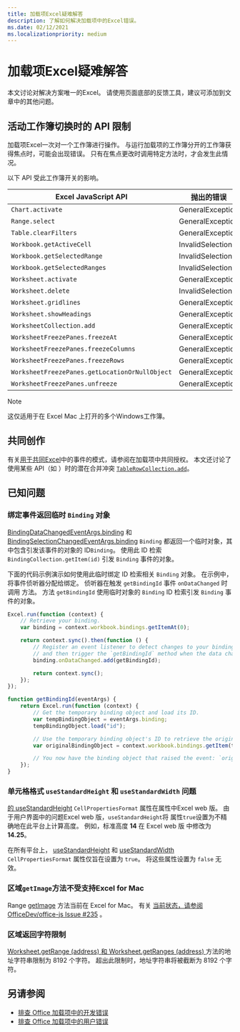 ```yaml
---
title: 加载项Excel疑难解答
description: 了解如何解决加载项中的Excel错误。
ms.date: 02/12/2021
ms.localizationpriority: medium
---
```


# <a name="troubleshooting-excel-add-ins"></a>加载项Excel疑难解答

本文讨论对解决方案唯一的Excel。 请使用页面底部的反馈工具，建议可添加到文章中的其他问题。

## <a name="api-limitations-when-the-active-workbook-switches"></a>活动工作簿切换时的 API 限制

加载项Excel一次对一个工作簿进行操作。 与运行加载项的工作簿分开的工作簿获得焦点时，可能会出现错误。 只有在焦点更改时调用特定方法时，才会发生此情况。

以下 API 受此工作簿开关的影响。

|Excel JavaScript API | 抛出的错误 |
|--|--|
| `Chart.activate` | GeneralException |
| `Range.select` | GeneralException |
| `Table.clearFilters` | GeneralException |
| `Workbook.getActiveCell`  | InvalidSelection|
| `Workbook.getSelectedRange` | InvalidSelection|
| `Workbook.getSelectedRanges`  | InvalidSelection|
| `Worksheet.activate` | GeneralException |
| `Worksheet.delete`  | InvalidSelection|
| `Worksheet.gridlines` | GeneralException |
| `Worksheet.showHeadings` | GeneralException |
| `WorksheetCollection.add` | GeneralException |
| `WorksheetFreezePanes.freezeAt` | GeneralException |
| `WorksheetFreezePanes.freezeColumns` | GeneralException |
| `WorksheetFreezePanes.freezeRows` | GeneralException |
| `WorksheetFreezePanes.getLocationOrNullObject`| GeneralException |
| `WorksheetFreezePanes.unfreeze` | GeneralException |

> [!NOTE]
> 这仅适用于在 Excel Mac 上打开的多个Windows工作簿。

## <a name="coauthoring"></a>共同创作

有关[用于共同Excel](co-authoring-in-excel-add-ins.md)中的事件的模式，请参阅在加载项中共同授权。 本文还讨论了使用某些 API（如 ）时的潜在合并冲突 [`TableRowCollection.add`](/javascript/api/excel/excel.tablerowcollection#excel-excel-tablerowcollection-add-member(1))。

## <a name="known-issues"></a>已知问题

### <a name="binding-events-return-temporary-binding-obects"></a>绑定事件返回临时 `Binding` 对象

[BindingDataChangedEventArgs.binding](/javascript/api/excel/excel.bindingdatachangedeventargs#excel-excel-bindingdatachangedeventargs-binding-member) 和 [BindingSelectionChangedEventArgs.binding](/javascript/api/excel/excel.bindingselectionchangedeventargs#excel-excel-bindingselectionchangedeventargs-binding-member) `Binding` 都返回一个临时对象，其中包含引发该事件的对象的 ID`Binding`。 使用此 ID 检索 `BindingCollection.getItem(id)` 引发 `Binding` 事件的对象。

下面的代码示例演示如何使用此临时绑定 ID 检索相关 `Binding` 对象。 在示例中，将事件侦听器分配给绑定。 侦听器在触发 `getBindingId` 事件 `onDataChanged` 时调用 方法。 方法 `getBindingId` 使用临时对象的 `Binding` ID 检索引发 `Binding` 事件的对象。

```js
Excel.run(function (context) {
    // Retrieve your binding.
    var binding = context.workbook.bindings.getItemAt(0);

    return context.sync().then(function () {
        // Register an event listener to detect changes to your binding
        // and then trigger the `getBindingId` method when the data changes. 
        binding.onDataChanged.add(getBindingId);

        return context.sync();
    });
});

function getBindingId(eventArgs) {
    return Excel.run(function (context) {
        // Get the temporary binding object and load its ID. 
        var tempBindingObject = eventArgs.binding;
        tempBindingObject.load("id");

        // Use the temporary binding object's ID to retrieve the original binding object. 
        var originalBindingObject = context.workbook.bindings.getItem(tempBindingObject.id);

        // You now have the binding object that raised the event: `originalBindingObject`. 
    });
}
```

### <a name="cell-format-usestandardheight-and-usestandardwidth-issues"></a>单元格格式 `useStandardHeight` 和 `useStandardWidth` 问题

[的 useStandardHeight](/javascript/api/excel/excel.cellpropertiesformat#excel-excel-cellpropertiesformat-usestandardheight-member) `CellPropertiesFormat` 属性在属性中Excel web 版。 由于用户界面中的问题Excel web 版，`useStandardHeight`将 属性`true`设置为不精确地在此平台上计算高度。 例如，标准高度 **14** 在 Excel web 版 中修改为 **14.25**。

在所有平台上， [useStandardHeight](/javascript/api/excel/excel.cellpropertiesformat#excel-excel-cellpropertiesformat-usestandardheight-member) 和 [useStandardWidth](/javascript/api/excel/excel.cellpropertiesformat#excel-excel-cellpropertiesformat-usestandardwidth-member) `CellPropertiesFormat` 属性仅旨在设置为 `true`。 将这些属性设置为 `false` 无效。 

### <a name="range-getimage-method-unsupported-on-excel-for-mac"></a>区域`getImage`方法不受支持Excel for Mac

Range [getImage](/javascript/api/excel/excel.range#excel-excel-range-getimage-member(1)) 方法当前在 Excel for Mac。 有关 [当前状态，请参阅 OfficeDev/office-js Issue #235](https://github.com/OfficeDev/office-js/issues/235) 。

### <a name="range-return-character-limit"></a>区域返回字符限制

[Worksheet.getRange (address) ](/javascript/api/excel/excel.worksheet#excel-excel-worksheet-getrange-member(1)) [和 Worksheet.getRanges (address) ](/javascript/api/excel/excel.worksheet#excel-excel-worksheet-getranges-member(1)) 方法的地址字符串限制为 8192 个字符。 超出此限制时，地址字符串将被截断为 8192 个字符。

## <a name="see-also"></a>另请参阅

- [排查 Office 加载项中的开发错误](../testing/troubleshoot-development-errors.md)
- [排查 Office 加载项中的用户错误](../testing/testing-and-troubleshooting.md)
